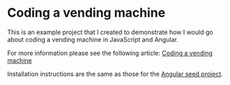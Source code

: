 # Coding a vending machine

This is an example project that I created to demonstrate how I would go about coding a vending machine in JavaScript and Angular.

For more information please see the following article: [Coding a vending machine](http://patrickcollins.fr/code/coding-a-vending-machine/)

Installation instructions are the same as those for the [Angular seed project](https://github.com/angular/angular-seed).